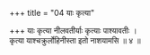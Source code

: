 +++
title = "04 याः कृत्या"

+++
याः कृत्या नीलवतीर्याः कृत्याः पाश्यावतीः ।  
कृत्या याश्चक्रुर्लोहिनीस्ता इतो नाशयामसि ॥ ४ ॥